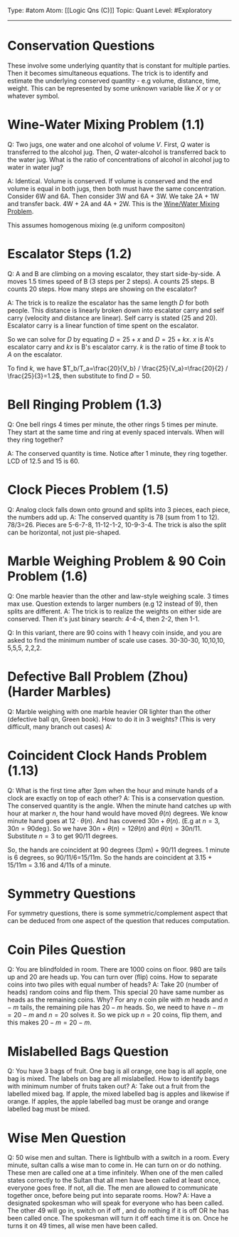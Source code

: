 Type: #atom
Atom: [[Logic Qns (C)]]
Topic: Quant 
Level: #Exploratory 

----
# Conservation Questions

These involve some underlying quantity that is constant for multiple parties. Then it becomes simultaneous equations. The trick is to identify and estimate the underlying conserved quantity - e.g volume, distance, time, weight. This can be represented by some unknown variable like $X$ or $\gamma$ or whatever symbol.

# Wine-Water Mixing Problem (1.1)

Q: Two jugs, one water and one alcohol of volume $V$. First, $Q$ water is transferred to the alcohol jug. Then, $Q$ water-alcohol is transferred back to the water jug. What is the ratio of concentrations of alcohol in alcohol jug to water in water jug?

A: Identical. Volume is conserved. If volume is conserved and the end volume is equal in both jugs, then both must have the same concentration. Consider 6W and 6A. Then consider 3W and 6A + 3W. We take 2A + 1W and transfer back. 4W + 2A and 4A + 2W. This is the [Wine/Water Mixing Problem](https://en.wikipedia.org/wiki/Wine/water_mixing_problem).

This assumes homogenous mixing (e.g uniform compositon)

# Escalator Steps (1.2)

Q: A and B are climbing on a moving escalator, they start side-by-side. A moves 1.5 times speed of B (3 steps per 2 steps). A counts 25 steps. B counts 20 steps. How many steps are showing on the escalator?

A: The trick is to realize the escalator has the same length $D$ for both people. This distance is linearly broken down into escalator carry and self carry (velocity and distance are linear). Self carry is stated (25 and 20). Escalator carry is a linear function of time spent on the escalator.

So we can solve for $D$ by equating $D=25 + x$ and $D = 25 + kx$. $x$ is A's escalator carry and $kx$ is B's escalator carry. $k$ is the ratio of time $B$ took to $A$ on the escalator.

To find $k$, we have $T_b/T_a=\frac{20}{V_b} / \frac{25}{V_a}=\frac{20}{2} / \frac{25}{3}=1.2$, then substitute to find $D=50$.

# Bell Ringing Problem (1.3)

Q: One bell rings 4 times per minute, the other rings 5 times per minute. They start at the same time and ring at evenly spaced intervals. When will they ring together?

A: The conserved quantity is time. Notice after 1 minute, they ring together. LCD of 12.5 and 15 is 60.

# Clock Pieces Problem (1.5)

Q: Analog clock falls down onto ground and splits into 3 pieces, each piece, the numbers add up.
A: The conserved quantity is 78 (sum from 1 to 12). 78/3=26. Pieces are 5-6-7-8, 11-12-1-2, 10-9-3-4. The trick is also the split can be horizontal, not just pie-shaped.

# Marble Weighing Problem & 90 Coin Problem (1.6)

Q: One marble heavier than the other and law-style weighing scale. 3 times max use. Question extends to larger numbers (e.g 12 instead of 9), then splits are different. 
A: The trick is to realize the weights on either side are conserved. Then it's just binary search: 4-4-4, then 2-2, then 1-1.

Q: In this variant, there are 90 coins with 1 heavy coin inside, and you are asked to find the minimum number of scale use cases. 30-30-30, 10,10,10, 5,5,5, 2,2,2.

# Defective Ball Problem (Zhou) (Harder Marbles)

Q: Marble weighing with one marble heavier OR lighter than the other (defective ball qn, Green book). How to do it in 3 weights? (This is very difficult, many branch out cases)
A: 

# Coincident Clock Hands Problem (1.13)

Q: What is the first time after 3pm when the hour and minute hands of a clock are exactly on top of each other?
A:  This is a conservation question. The conserved quantity is the angle. When the minute hand catches up with hour at marker $n$, the hour hand would have moved $\theta(n)$ degrees. We know minute hand goes at $12 \cdot \theta(n)$. And has covered $30n + \theta(n)$. (E.g at $n=3$, $30n=90 \deg$). So we have $30n + \theta(n)= 12\theta(n)$ and $\theta(n)=30n/11$. Substitute $n=3$ to get 90/11 degrees.

So, the hands are coincident at 90 degrees (3pm) + 90/11 degrees. 1 minute is 6 degrees, so 90/11/6=15/11m. So the hands are coincident at 3.15 + 15/11m = 3.16 and 4/11s of a minute.

# Symmetry Questions

For symmetry questions, there is some symmetric/complement aspect that can be deduced from one aspect of the question that reduces computation.

# Coin Piles Question 

Q: You are blindfolded in room. There are 1000 coins on floor. 980 are tails up and 20 are heads up. You can turn over (flip) coins. How to separate coins into two piles with equal number of heads?
A: Take 20 (number of heads) random coins and flip them. This special 20 have same number as heads as the remaining coins. Why? For any $n$ coin pile with $m$ heads and $n-m$ tails, the remaining pile has $20-m$ heads. So, we need to have $n-m=20-m$ and $n=20$ solves it. So we pick up $n=20$ coins, flip them, and this makes $20-m=20-m$. 

# Mislabelled Bags Question

Q: You have 3 bags of fruit. One bag is all orange, one bag is all apple, one bag is mixed. The labels on bag are all mislabelled. How to identify bags with minimum number of fruits taken out?
A: Take out a fruit from the labelled mixed bag. If apple, the mixed labelled bag is apples and likewise if orange. If apples, the apple labelled bag must be orange and orange labelled bag must be mixed.

# Wise Men Question

Q: 50 wise men and sultan. There is lightbulb with a switch in a room. Every minute, sultan calls a wise man to come in. He can turn on or do nothing. These men are called one at a time infinitely. When one of the men called states correctly to the Sultan that all men have been called at least once, everyone goes free. If not, all die. The men are allowed to communicate together once, before being put into separate rooms. How?
A: Have a designated spokesman who will speak for everyone who has been called. The other 49 will go in, switch on if off , and do nothing if it is off OR he has been called once. The spokesman will turn it off each time it is on. Once he turns it on 49 times, all wise men have been called.